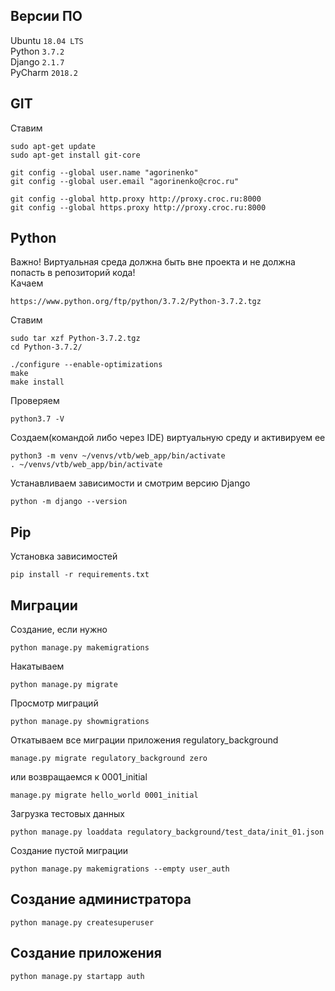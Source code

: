 ## Версии ПО
Ubuntu	    ``18.04 LTS``<br/>
Python	    ``3.7.2``<br/>
Django	    ``2.1.7``<br/>
PyCharm	    ``2018.2``<br/>
## GIT
Ставим
```
sudo apt-get update
sudo apt-get install git-core

git config --global user.name "agorinenko"
git config --global user.email "agorinenko@croc.ru"

git config --global http.proxy http://proxy.croc.ru:8000
git config --global https.proxy http://proxy.croc.ru:8000
```
## Python
Важно! Виртуальная среда должна быть вне проекта и не должна попасть в репозиторий кода!<br/>
Качаем
```
https://www.python.org/ftp/python/3.7.2/Python-3.7.2.tgz
```
Ставим
```
sudo tar xzf Python-3.7.2.tgz
cd Python-3.7.2/

./configure --enable-optimizations
make
make install
```
Проверяем
```
python3.7 -V
```
Создаем(командой либо через IDE) виртуальную среду и активируем ее
```
python3 -m venv ~/venvs/vtb/web_app/bin/activate
. ~/venvs/vtb/web_app/bin/activate
```
Устанавливаем зависимости и смотрим версию Django
```
python -m django --version
```
## Pip
Установка зависимостей
```
pip install -r requirements.txt
```
## Миграции
Создание, если нужно
```
python manage.py makemigrations
```
Накатываем
```
python manage.py migrate
```
Просмотр миграций
```
python manage.py showmigrations
```
Откатываем все миграции приложения regulatory_background
```
manage.py migrate regulatory_background zero
```
или возвращаемся к 0001_initial
```
manage.py migrate hello_world 0001_initial
```
Загрузка тестовых данных
```
python manage.py loaddata regulatory_background/test_data/init_01.json
```
Создание пустой миграции
```
python manage.py makemigrations --empty user_auth
```
## Создание администратора
```
python manage.py createsuperuser
```
## Создание приложения
```
python manage.py startapp auth
```